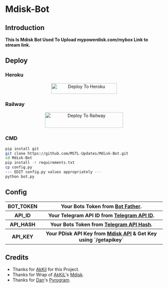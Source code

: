 # Mdisk-Bot


## Introduction

   **This Is Mdisk Bot Used To Upload mypowerdisk.com/mybox Link to stream link.**


## Deploy

### Heroku

<p align="center"><a href="https://heroku.com/deploy?template=https://github.com/MSTL-Updates/Mdisk-Bot"> <img src="https://img.shields.io/badge/Deploy%20To%20Heroku-blueviolet?style=for-the-badge&logo=heroku" width="210" height="34.45" alt="Deploy To Heroku"/></a></p>

### Railway

<p align="center"><a href="https://railway.app/new/template?template=https://github.com/MSTL-Updates/Mdisk-Bot&envs=API_ID%2CAPI_HASH%2CAPI_KEY%2CBOT_TOKEN"> <img src="https://railway.app/button.svg" width="250" height="50" alt="Deploy To Railway"/></a></p>

### CMD

```bash
pip install git
git clone https://github.com/MSTL-Updates/Mdisk-Bot.git
cd Mdisk-Bot
pip install -r requirements.txt
cp config.py
--- EDIT config.py values appropriately ---
python bot.py
```


## Config

<table align='center'>
    <tr>
        <th>BOT_TOKEN</th>
        <th>Your Bots Token from <a href='https://telegram.me/BotFather/'>Bot Father</a>.</th>
    </tr>
    <tr>
        <th>API_ID</th>
        <th>Your Telegram API ID from <a href='https://telegram.me/BotFather/'>Telegram API ID</a>.</th>
    </tr>
    <tr>
        <th>API_HASH</th>
        <th>Your Bots Token from <a href='https://my.telegram.org/'>Telegram API Hash</a>.</th>
    </tr>
    <tr>
        <th>API_KEY</th>
        <th>Your PDisk API Key from <a href='https://telegram.me/VideoToolMoneyTreeBot/'>Mdisk API</a> & Get Key using `/getapikey`</th>
    </tr>
    <!-- <tr>
        <th>AUTH_USERS</th>
        <th>Add Users Id by giving space like eg. <code>1428968542 1478534845</code> </th>
    </tr>
    <tr>
        <th>PRIVATE</th>
        <th>If You Want Your Bot To Be Accessed Only By AUTH_USERS Then Keep It as <code>True</code> or <code>False</code></th>
    </tr> -->
<table>
  

## Credits

- Thanks for [AkKil](https://github.com/MSTL-Updates/) for this Project.
- Thanks for Wrap of [AkKiL](https://github.com/MSTL-UPDATES/)'s  [Mdisk](https://github.com/HeimanPictures/Mdisk).
- Thanks for [Dan](https://github.com/delivrance)'s [Pyrogram](https://github.com/pyrogram/pyrogram).
  
